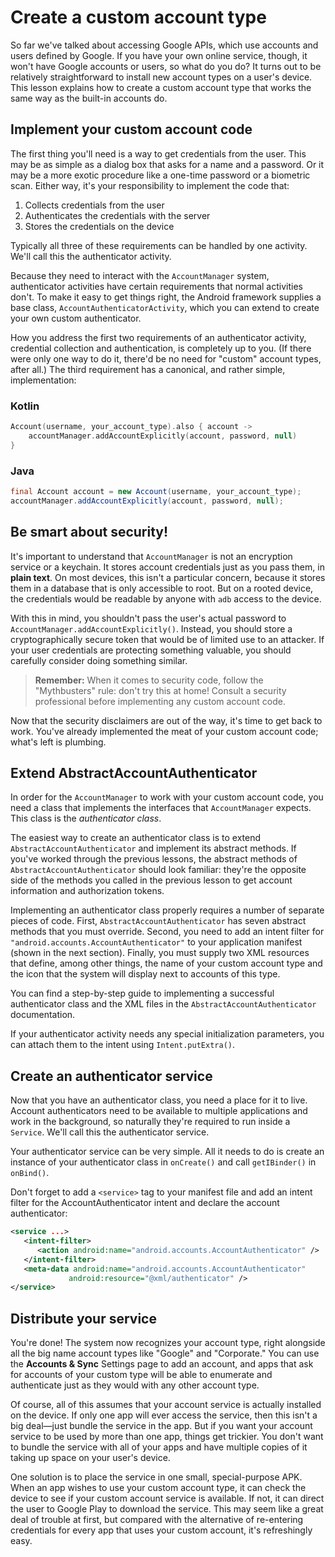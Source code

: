 # Create a custom account type

So far we've talked about accessing Google APIs, which use accounts and users defined by Google. If you have your own online service, though, it won't have Google accounts or users, so what do you do? It turns out to be relatively straightforward to install new account types on a user's device. This lesson explains how to create a custom account type that works the same way as the built-in accounts do.

Implement your custom account code
----------------------------------

The first thing you'll need is a way to get credentials from the user. This may be as simple as a dialog box that asks for a name and a password. Or it may be a more exotic procedure like a one-time password or a biometric scan. Either way, it's your responsibility to implement the code that:

1.  Collects credentials from the user
2.  Authenticates the credentials with the server
3.  Stores the credentials on the device

Typically all three of these requirements can be handled by one activity. We'll call this the authenticator activity.

Because they need to interact with the `AccountManager` system, authenticator activities have certain requirements that normal activities don't. To make it easy to get things right, the Android framework supplies a base class, `AccountAuthenticatorActivity`, which you can extend to create your own custom authenticator.

How you address the first two requirements of an authenticator activity, credential collection and authentication, is completely up to you. (If there were only one way to do it, there'd be no need for "custom" account types, after all.) The third requirement has a canonical, and rather simple, implementation:

### Kotlin

```kotlin
Account(username, your_account_type).also { account ->
    accountManager.addAccountExplicitly(account, password, null)
}
```

### Java

```java
final Account account = new Account(username, your_account_type);
accountManager.addAccountExplicitly(account, password, null);
```

Be smart about security!
------------------------

It's important to understand that `AccountManager` is not an encryption service or a keychain. It stores account credentials just as you pass them, in **plain text**. On most devices, this isn't a particular concern, because it stores them in a database that is only accessible to root. But on a rooted device, the credentials would be readable by anyone with `adb` access to the device.

With this in mind, you shouldn't pass the user's actual password to `AccountManager.addAccountExplicitly()`. Instead, you should store a cryptographically secure token that would be of limited use to an attacker. If your user credentials are protecting something valuable, you should carefully consider doing something similar.

> **Remember:** When it comes to security code, follow the "Mythbusters" rule: don't try this at home! Consult a security professional before implementing any custom account code.

Now that the security disclaimers are out of the way, it's time to get back to work. You've already implemented the meat of your custom account code; what's left is plumbing.

Extend AbstractAccountAuthenticator
-----------------------------------

In order for the `AccountManager` to work with your custom account code, you need a class that implements the interfaces that `AccountManager` expects. This class is the _authenticator class_.

The easiest way to create an authenticator class is to extend `AbstractAccountAuthenticator` and implement its abstract methods. If you've worked through the previous lessons, the abstract methods of `AbstractAccountAuthenticator` should look familiar: they're the opposite side of the methods you called in the previous lesson to get account information and authorization tokens.

Implementing an authenticator class properly requires a number of separate pieces of code. First, `AbstractAccountAuthenticator` has seven abstract methods that you must override. Second, you need to add an intent filter for `"android.accounts.AccountAuthenticator"` to your application manifest (shown in the next section). Finally, you must supply two XML resources that define, among other things, the name of your custom account type and the icon that the system will display next to accounts of this type.

You can find a step-by-step guide to implementing a successful authenticator class and the XML files in the `AbstractAccountAuthenticator` documentation.

If your authenticator activity needs any special initialization parameters, you can attach them to the intent using `Intent.putExtra()`.

Create an authenticator service
-------------------------------

Now that you have an authenticator class, you need a place for it to live. Account authenticators need to be available to multiple applications and work in the background, so naturally they're required to run inside a `Service`. We'll call this the authenticator service.

Your authenticator service can be very simple. All it needs to do is create an instance of your authenticator class in `onCreate()` and call `getIBinder()` in `onBind()`.

Don't forget to add a `<service>` tag to your manifest file and add an intent filter for the AccountAuthenticator intent and declare the account authenticator:

```xml
<service ...>
   <intent-filter>
      <action android:name="android.accounts.AccountAuthenticator" />
   </intent-filter>
   <meta-data android:name="android.accounts.AccountAuthenticator"
             android:resource="@xml/authenticator" />
</service>
```

Distribute your service
-----------------------

You're done! The system now recognizes your account type, right alongside all the big name account types like "Google" and "Corporate." You can use the **Accounts & Sync** Settings page to add an account, and apps that ask for accounts of your custom type will be able to enumerate and authenticate just as they would with any other account type.

Of course, all of this assumes that your account service is actually installed on the device. If only one app will ever access the service, then this isn't a big deal—just bundle the service in the app. But if you want your account service to be used by more than one app, things get trickier. You don't want to bundle the service with all of your apps and have multiple copies of it taking up space on your user's device.

One solution is to place the service in one small, special-purpose APK. When an app wishes to use your custom account type, it can check the device to see if your custom account service is available. If not, it can direct the user to Google Play to download the service. This may seem like a great deal of trouble at first, but compared with the alternative of re-entering credentials for every app that uses your custom account, it's refreshingly easy.